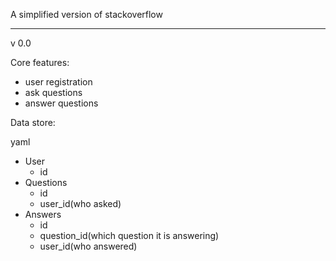 A simplified version of stackoverflow

---

v 0.0

Core features:

- user registration
- ask questions
- answer questions

Data store:

yaml

- User
  - id
- Questions
  - id
  - user_id(who asked)
- Answers
  - id
  - question_id(which question it is answering)
  - user_id(who answered)

